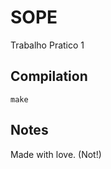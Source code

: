 SOPE
=========

Trabalho Pratico 1

Compilation
-----------

```
make
```

Notes
-----

Made with love. (Not!)
